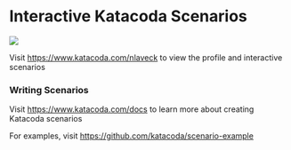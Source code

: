 # Interactive Katacoda Scenarios

[![](http://shields.katacoda.com/katacoda/nlaveck/count.svg)](https://www.katacoda.com/nlaveck "Get your profile on Katacoda.com")

Visit https://www.katacoda.com/nlaveck to view the profile and interactive scenarios

### Writing Scenarios
Visit https://www.katacoda.com/docs to learn more about creating Katacoda scenarios

For examples, visit https://github.com/katacoda/scenario-example
